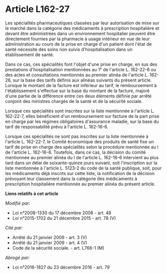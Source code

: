 # Article L162-27

Les spécialités pharmaceutiques classées par leur autorisation de mise sur le marché dans la catégorie des médicaments à
prescription hospitalière et devant être administrées dans un environnement hospitalier peuvent être directement fournies par
la pharmacie à usage intérieur en vue de leur administration au cours de la prise en charge d'un patient dont l'état de santé
nécessite des soins non suivis d'hospitalisation dans un établissement de santé. 

Dans ce cas, ces spécialités font l'objet d'une prise en charge, en sus des prestations d'hospitalisation mentionnées au 1°
de l'article L. 162-22-6 ou des actes et consultations mentionnés au premier alinéa de l'article L. 162-26, sur la base des
tarifs définis aux alinéas suivants du présent article. Lorsque le montant de la facture est inférieur au tarif, le
remboursement à l'établissement s'effectue sur la base du montant de la facture, majoré d'une partie de la différence entre
ces deux éléments définie par arrêté conjoint des ministres chargés de la santé et de la sécurité sociale. 

Lorsque ces spécialités sont inscrites sur la liste mentionnée à l'article L. 162-22-7, elles bénéficient d'un remboursement
sur facture de la part prise en charge par les régimes obligatoires d'assurance maladie, sur la base du tarif de
responsabilité prévu à l'article L. 162-16-6. 

Lorsque ces spécialités ne sont pas inscrites sur la liste mentionnée à l'article L. 162-22-7, le Comité économique des
produits de santé fixe un tarif de prise en charge des spécialités selon la procédure mentionnée au I de l'article L.
162-16-6. Toutefois, dans ce cas, la décision du comité mentionnée au premier alinéa du I de l'article L. 162-16-6 intervient
au plus tard dans un délai de soixante-quinze jours suivant, soit l'inscription sur la liste mentionnée à l'article L. 5123-2
du code de la santé publique, soit, pour les médicaments déjà inscrits sur cette liste, la notification de la décision
prévoyant leur classement dans la catégorie des médicaments à prescription hospitalière mentionnée au premier alinéa du
présent article.

**Liens relatifs à cet article**

_Modifié par_:

  - Loi n°2008-1330 du 17 décembre 2008 - art. 48
  - Loi n°2015-1702 du 21 décembre 2015 - art. 78 (V)

_Cité par_:

  - Arrêté du 21 janvier 2009 - art. 3 (V)
  - Arrêté du 21 janvier 2009 - art. 4 (V)
  - Code de la sécurité sociale. - art. L766-1 (M)

_Abrogé par_:

  - Loi n°2016-1827 du 23 décembre 2016 - art. 79
